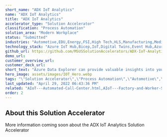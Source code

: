 ```yaml
---
short_name: "ADX IoT Analytics"
name: "ADX IoT Analytics"
title: "ADX IoT Analytics"
accelerator_type: "Solution Accelerator"
classification: "Process Automation"
solution_area: "Modern Workplace"
status: "Submitted"
industries: "Automotive,EDU,Energy,FSI,High Tech,HLS,Manufacturing,Media and Entertainment,Professional Services,Retail,SLG,Horizontal"
technology_stack: "Azure IoT Hub,Bicep,IoT,Digital Twins,Event Hub,Azure Data Explorer"
github_url: https://github.com/MSUSSolutionAccelerators/ADX-IoT-Analytics-Solution-Accelerator
demo_url: 
customer_overview_url: 
customer_deck_url: 
short_text: "Azure Data Explorer can provide valuable insights into your IoT workloads."
hero_image: assets/images/IOT_Hero.webp
tags: "\"Solution Accelerator\",\"Process Automation\",\"Automotive\",\"EDU\",\"Energy\",\"FSI\",\"High Tech\",\"HLS\",\"Manufacturing\",\"Media and Entertainment\",\"Professional Services\",\"Retail\",\"SLG\",\"Horizontal\",\"Azure IoT Hub\",\"Bicep\",\"IoT\",\"Digital Twins\",\"Event Hub\",\"Azure Data Explorer\",\"Modern Workplace\""
last_updated: "April 29, 2022 06:43:36 PM"
related: "AIoT---Automated-Call-Center.html,AIoT---Factory-and-Worker-Safety.html,AIoT---Predictive-Maintenance.html,AIoT---Automated-Quality-Inspection.html,AIoT---Inventory-Lifecycle-Management.html"
order: 2
---
```

## About this Solution Accelerator

​​More information coming soon about the ADX IoT Analytics Solution Accelerator